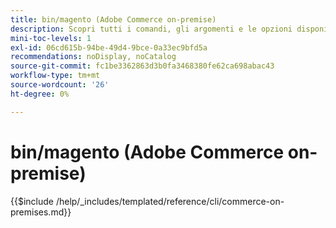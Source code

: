 ```yaml
---
title: bin/magento (Adobe Commerce on-premise)
description: Scopri tutti i comandi, gli argomenti e le opzioni disponibili per lo strumento da riga di comando Adobe Commerce bin/magento.
mini-toc-levels: 1
exl-id: 06cd615b-94be-49d4-9bce-0a33ec9bfd5a
recommendations: noDisplay, noCatalog
source-git-commit: fc1be3362863d3b0fa3468380fe62ca698abac43
workflow-type: tm+mt
source-wordcount: '26'
ht-degree: 0%

---
```


# bin/magento (Adobe Commerce on-premise)

{{$include /help/_includes/templated/reference/cli/commerce-on-premises.md}}
